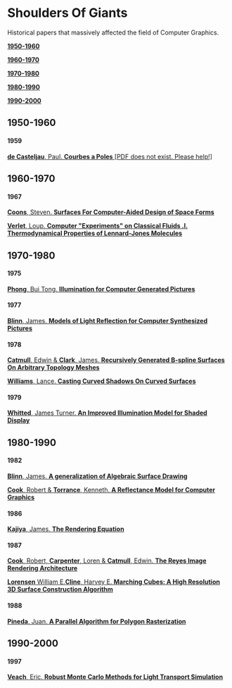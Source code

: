 
Shoulders Of Giants
======
Historical papers that massively affected the field of Computer Graphics.  

[**1950-1960**](https://github.com/GeorgeAdamon/ModernComputerGraphicsResources/blob/master/Categories/ShouldersOfGiants.md#1950-1960)

[**1960-1970**](https://github.com/GeorgeAdamon/ModernComputerGraphicsResources/blob/master/Categories/ShouldersOfGiants.md#1960-1970)

[**1970-1980**](https://github.com/GeorgeAdamon/ModernComputerGraphicsResources/blob/master/Categories/ShouldersOfGiants.md#1970-1980)

[**1980-1990**](https://github.com/GeorgeAdamon/ModernComputerGraphicsResources/blob/master/Categories/ShouldersOfGiants.md#1980-1990)

[**1990-2000**](https://github.com/GeorgeAdamon/ModernComputerGraphicsResources/blob/master/Categories/ShouldersOfGiants.md#1990-2000)

## 1950-1960
#### 1959
[**de Casteljau**, Paul. **Courbes a Poles** [PDF does not exist. Please help!]](https://en.wikipedia.org/wiki/De_Casteljau%27s_algorithm)

## 1960-1970
#### 1967
[**Coons**, Steven. **Surfaces For Computer-Aided Design of Space Forms**](http://publications.csail.mit.edu/lcs/pubs/pdf/MIT-LCS-TR-041.pdf)

[**Verlet**, Loup. **Computer "Experiments" on Classical Fluids .I. Thermodynamical Properties of Lennard-Jones Molecules**](https://journals.aps.org/pr/pdf/10.1103/PhysRev.159.98)

## 1970-1980
#### 1975
[**Phong**, Bui Tong. **Illumination for Computer Generated Pictures**](https://users.cs.northwestern.edu/~ago820/cs395/Papers/Phong_1975.pdf)

#### 1977
[**Blinn**, James. **Models of Light Reflection for Computer Synthesized Pictures**](http://cs.uns.edu.ar/cg/clasespdf/p192-blinn.pdf)

#### 1978
[**Catmull**, Edwin & **Clark**, James. **Recursively Generated B-spline Surfaces On Arbitrary Topology Meshes**](https://people.eecs.berkeley.edu/~sequin/CS284/PAPERS/CatmullClark_SDSurf.pdf)

[**Williams**, Lance. **Casting Curved Shadows On Curved Surfaces**](http://cseweb.ucsd.edu/~ravir/274/15/papers/p270-williams.pdf)

#### 1979
[**Whitted**, James Turner. **An Improved Illumination Model for Shaded Display**](https://artis.imag.fr/Members/David.Roger/whitted.pdf)

## 1980-1990
#### 1982
[**Blinn**, James. **A generalization of Algebraic Surface Drawing**](https://cumincad.architexturez.net/system/files/pdf/6094.content.pdf)

[**Cook**, Robert & **Torrance**, Kenneth. **A Reflectance Model for Computer Graphics**](http://inst.cs.berkeley.edu/~cs294-13/fa09/lectures/cookpaper.pdf)

#### 1986
[**Kajiya**, James. **The Rendering Equation**](http://www.cse.chalmers.se/edu/year/2011/course/TDA361/2007/rend_eq.pdf)

#### 1987
[**Cook**, Robert, **Carpenter**, Loren & **Catmull**, Edwin. **The Reyes Image Rendering Architecture**](http://graphics.pixar.com/library/Reyes/paper.pdf)  

[**Lorensen** William E.**Cline**, Harvey E. **Marching Cubes: A High Resolution 3D Surface Construction Algorithm**](https://web.cs.ucdavis.edu/~ma/ECS177/papers/marching_cubes.pdf)

#### 1988
[**Pineda**, Juan. **A Parallel Algorithm for Polygon Rasterization**](https://www.cs.drexel.edu/~david/Classes/Papers/comp175-06-pineda.pdf)

## 1990-2000
#### 1997
[**Veach**, Eric. **Robust Monte Carlo Methods for Light Transport Simulation**](https://graphics.stanford.edu/papers/veach_thesis/thesis-bw.pdf)

